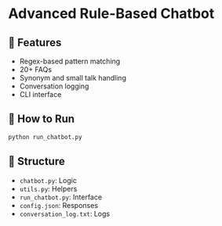 # Advanced Rule-Based Chatbot

## 🔹 Features
- Regex-based pattern matching
- 20+ FAQs
- Synonym and small talk handling
- Conversation logging
- CLI interface

## 🔧 How to Run
```bash
python run_chatbot.py
```

## 📁 Structure
- `chatbot.py`: Logic
- `utils.py`: Helpers
- `run_chatbot.py`: Interface
- `config.json`: Responses
- `conversation_log.txt`: Logs